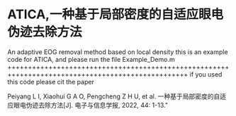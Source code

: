 # ATICA,一种基于局部密度的自适应眼电伪迹去除方法
An adaptive EOG removal method based on local density
this is an example code for ATICA, and please run the file Example_Demo.m
++++++++++++++++++++++++++++++++++++++++++++++++++++++++++++++++++++++++++++++++++++++++++++++++++
if you used this code please cit the paper

Peiyang L I, Xiaohui G A O, Pengcheng Z H U, et al. 一种基于局部密度的自适应眼电伪迹去除方法[J]. 电子与信息学报, 2022, 44: 1-13."
